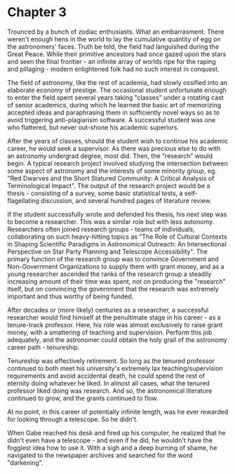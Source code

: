 # Chapter 3

Trounced by a bunch of zodiac enthusiasts. What an embarrasment. There weren't enough hens in the world to lay the cumulative quantity of egg on the astronomers' faces. Truth be told, the field had languished during the Great Peace. While their primitive ancestors had once gazed upon the stars and seen the final frontier - an infinite array of worlds ripe for the raping and pillaging - modern enlightened folk had no such interest in conquest.

The field of astronomy, like the rest of academia, had slowly ossified into an elaborate economy of prestige. The occasional student unfortunate enough to enter the field spent several years taking "classes" under a rotating cast of senior academics, during which he learned the basic art of memorizing accepted ideas and paraphrasing them in sufficiently novel ways so as to avoid triggering anti-plagiarism software. A successful student was one who flattered, but never out-shone his academic superiors.

After the years of classes, should the student wish to continue his academic career, he would seek a supervisor. As there was precious else to do with an astronomy undergrad degree, most did. Then, the "research" would begin. A typical research project involved studying the intersection between some aspect of astronomy and the interests of some minority group, eg. "Red Dwarves and the Short Statured Community: A Critical Analysis of Terminological Impact". The output of the research project would be a thesis - consisting of a survey, some basic statistical tests, a self-flagellating discussion, and several hundred pages of literature review.

If the student successfully wrote and defended his thesis, his next step was to become a researcher. This was a similar role but with less autonomy. Researchers often joined research groups - teams of individuals, collaborating on such heavy-hitting topics as "The Role of Cultural Contexts in Shaping Scientific Paradigms in Astronomical Outreach: An Intersectional Perspective on Star Party Planning and Telescope Accessibility". The primary function of the research group was to convince Government and Non-Government Organizations to supply them with grant money, and as a young researcher ascended the ranks of the research group a steadily increasing amount of their time was spent, not on producing the "research" itself, but on convincing the government that the research was extremely important and thus worthy of being funded.

After decades or (more likely) centuries as a researcher, a successful researcher would find himself at the penultimate stage in his career - as a tenure-track professor. Here, his role was almost exclusively to raise grant money, with a smattering of teaching and supervision. Perform this job adequately, and the astronomer could obtain the holy grail of the astronomy career path - tenureship.

Tenureship was effectively retirement. So long as the tenured professor continued to both meet his university's extremely lax teaching/supervision requirements and avoid accidental death, he could spend the rest of eternity doing whatever he liked. In almost all cases, what the tenured professor liked doing was research. And so, the astronomical literature continued to grow, and the grants continued to flow.

At no point, in this career of potentially infinite length, was he ever rewarded for looking through a telescope. So he didn't.

When Gabe reached his desk and fired up his computer, he realized that he didn't even have a telescope - and even if he did, he wouldn't have the foggiest idea how to use it. With a sigh and a deep burning of shame, he navigated to the newspaper archives and searched for the word "darkening".
